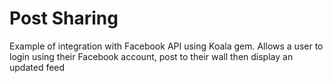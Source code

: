 Post Sharing
============

Example of integration with Facebook API using Koala gem. Allows a user to login using their Facebook account, post to their wall then display an updated feed